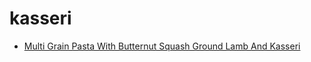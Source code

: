 # kasseri

 * [Multi Grain Pasta With Butternut Squash Ground Lamb And Kasseri](../index/m/multi-grain-pasta-with-butternut-squash-ground-lamb-and-kasseri-362950.json)
